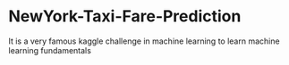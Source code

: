 # NewYork-Taxi-Fare-Prediction
It is a very famous kaggle challenge in machine learning to learn machine learning fundamentals
